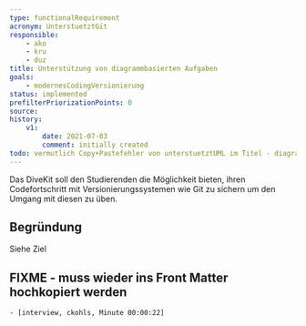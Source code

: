 ```yaml
---
type: functionalRequirement
acronym: UnterstuetztGit
responsible: 
    - ako
    - kru
    - duz
title: Unterstützung von diagrammbasierten Aufgaben
goals: 
    - modernesCodingVersionierung
status: implemented
prefilterPriorizationPoints: 0
source:
history:
    v1:
        date: 2021-07-03
        comment: initially created
todo: vermutlich Copy+Pastefehler von unterstuetztUML im Titel - diagrammbasierte Aufgaben ergibt hier kein Sinn
---
```


Das DiveKit soll den Studierenden die Möglichkeit bieten, ihren Codefortschritt mit Versionierungssystemen wie Git zu sichern um den Umgang mit diesen zu üben.

## Begründung

Siehe Ziel

## FIXME - muss wieder ins Front Matter hochkopiert werden
    - [interview, ckohls, Minute 00:00:22]

